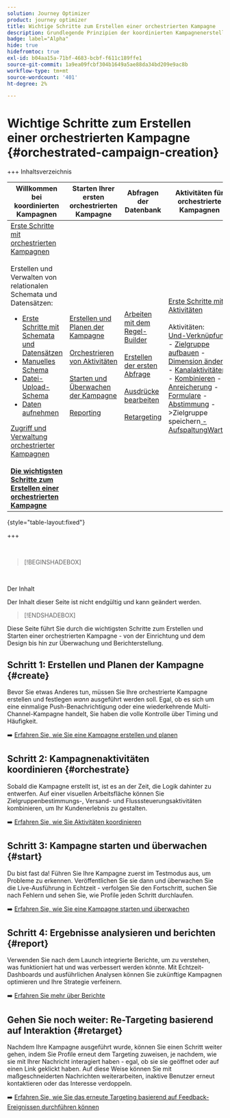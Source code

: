 ```yaml
---
solution: Journey Optimizer
product: journey optimizer
title: Wichtige Schritte zum Erstellen einer orchestrierten Kampagne
description: Grundlegende Prinzipien der koordinierten Kampagnenerstellung mit Adobe Journey Optimizer
badge: label="Alpha"
hide: true
hidefromtoc: true
exl-id: b04aa15a-71bf-4683-bcbf-f611c189ffe1
source-git-commit: 1a9ea09fcbf304b1649a5ae88da34bd209e9ac8b
workflow-type: tm+mt
source-wordcount: '401'
ht-degree: 2%

---
```



# Wichtige Schritte zum Erstellen einer orchestrierten Kampagne {#orchestrated-campaign-creation}

+++ Inhaltsverzeichnis

| Willkommen bei koordinierten Kampagnen | Starten Ihrer ersten orchestrierten Kampagne | Abfragen der Datenbank | Aktivitäten für orchestrierte Kampagnen |
|---|---|---|---|
| [Erste Schritte mit orchestrierten Kampagnen](gs-orchestrated-campaigns.md)<br/><br/>Erstellen und Verwalten von relationalen Schemata und Datensätzen:</br> <ul><li>[Erste Schritte mit Schemata und Datensätzen](gs-schemas.md)</li><li>[Manuelles Schema](manual-schema.md)</li><li>[Datei-Upload-Schema](file-upload-schema.md)</li><li>[Daten aufnehmen](ingest-data.md)</li></ul>[Zugriff und Verwaltung orchestrierter Kampagnen](access-manage-orchestrated-campaigns.md)<br/><br/><b>[Die wichtigsten Schritte zum Erstellen einer orchestrierten Kampagne](gs-campaign-creation.md)</b> | [Erstellen und Planen der Kampagne](create-orchestrated-campaign.md)<br/><br/>[Orchestrieren von Aktivitäten](orchestrate-activities.md)<br/><br/>[ Starten und Überwachen der Kampagne](start-monitor-campaigns.md)<br/><br/>[Reporting](reporting-campaigns.md) | [Arbeiten mit dem Regel-Builder](orchestrated-rule-builder.md)<br/><br/>[Erstellen der ersten Abfrage](build-query.md)<br/><br/>[Ausdrücke bearbeiten](edit-expressions.md)<br/><br/>[Retargeting](retarget.md) | [Erste Schritte mit Aktivitäten](activities/about-activities.md)<br/><br/>Aktivitäten:<br/>[Und-Verknüpfung](activities/and-join.md) - [Zielgruppe aufbauen](activities/build-audience.md) - [Dimension ändern](activities/change-dimension.md) - [Kanalaktivitäten](activities/channels.md) - [Kombinieren](activities/combine.md) - [Anreicherung](activities/deduplication.md) - [Formulare](activities/enrichment.md) - [Abstimmung](activities/fork.md) [ ](activities/reconciliation.md) [ ](activities/save-audience.md) [ ](activities/split.md) ->Zielgruppe speichern[ -AufspaltungWarten](activities/wait.md) |

{style="table-layout:fixed"}

+++

<br/>

>[!BEGINSHADEBOX]

</br>

Der Inhalt

Der Inhalt dieser Seite ist nicht endgültig und kann geändert werden.

>[!ENDSHADEBOX]

Diese Seite führt Sie durch die wichtigsten Schritte zum Erstellen und Starten einer orchestrierten Kampagne - von der Einrichtung und dem Design bis hin zur Überwachung und Berichterstellung.

<!--
<table style="table-layout:fixed"><tr style="border: 0; text-align: center;" >
<td><a href="#create"><img alt="Create & schedule your campaign" src="../../channels/assets/do-not-localize/email.png"></a><br/><a href="#create"><strong>Create & schedule your campaign</strong></a></td>
<td><a href="#orchestrate"><img alt="Orchestrate campaign activities" src="../../channels/assets/do-not-localize/sms.png"></a><br/><a href="#orchestrate"><strong>Orchestrate campaign activities</strong></a></td>
<td><a href="#start"><img alt="Start & monitor your campaign" src="../../channels/assets/do-not-localize/push.png"></a><a href="#start"><strong>Start & monitor your campaign</strong></a></td>
<td><a href="#report"><img alt="Analyze & report on results" src="../../channels/assets/do-not-localize/push.png"></a><a href="#report"><strong>Analyze & report on results</strong></a></td>
</tr></table>-->



## Schritt 1: Erstellen und Planen der Kampagne {#create}

Bevor Sie etwas Anderes tun, müssen Sie Ihre orchestrierte Kampagne erstellen und festlegen *wann* ausgeführt werden soll. Egal, ob es sich um eine einmalige Push-Benachrichtigung oder eine wiederkehrende Multi-Channel-Kampagne handelt, Sie haben die volle Kontrolle über Timing und Häufigkeit.

➡️ [Erfahren Sie, wie Sie eine Kampagne erstellen und planen](../orchestrated/create-orchestrated-campaign.md)

## Schritt 2: Kampagnenaktivitäten koordinieren {#orchestrate}

Sobald die Kampagne erstellt ist, ist es an der Zeit, die Logik dahinter zu entwerfen. Auf einer visuellen Arbeitsfläche können Sie Zielgruppenbestimmungs-, Versand- und Flusssteuerungsaktivitäten kombinieren, um Ihr Kundenerlebnis zu gestalten.

➡️ [Erfahren Sie, wie Sie Aktivitäten koordinieren](../orchestrated/orchestrate-activities.md)

## Schritt 3: Kampagne starten und überwachen {#start}

Du bist fast da! Führen Sie Ihre Kampagne zuerst im Testmodus aus, um Probleme zu erkennen. Veröffentlichen Sie sie dann und überwachen Sie die Live-Ausführung in Echtzeit - verfolgen Sie den Fortschritt, suchen Sie nach Fehlern und sehen Sie, wie Profile jeden Schritt durchlaufen.

➡️ [Erfahren Sie, wie Sie eine Kampagne starten und überwachen](../orchestrated/start-monitor-campaigns.md)

## Schritt 4: Ergebnisse analysieren und berichten {#report}

Verwenden Sie nach dem Launch integrierte Berichte, um zu verstehen, was funktioniert hat und was verbessert werden könnte. Mit Echtzeit-Dashboards und ausführlichen Analysen können Sie zukünftige Kampagnen optimieren und Ihre Strategie verfeinern.

➡️ [Erfahren Sie mehr über Berichte](../orchestrated/reporting-campaigns.md)

## Gehen Sie noch weiter: Re-Targeting basierend auf Interaktion {#retarget}

Nachdem Ihre Kampagne ausgeführt wurde, können Sie einen Schritt weiter gehen, indem Sie Profile erneut dem Targeting zuweisen, je nachdem, wie sie mit Ihrer Nachricht interagiert haben - egal, ob sie sie geöffnet oder auf einen Link geklickt haben. Auf diese Weise können Sie mit maßgeschneiderten Nachrichten weiterarbeiten, inaktive Benutzer erneut kontaktieren oder das Interesse verdoppeln.

➡️ [Erfahren Sie, wie Sie das erneute Targeting basierend auf Feedback-Ereignissen durchführen können](../orchestrated/retarget.md)
